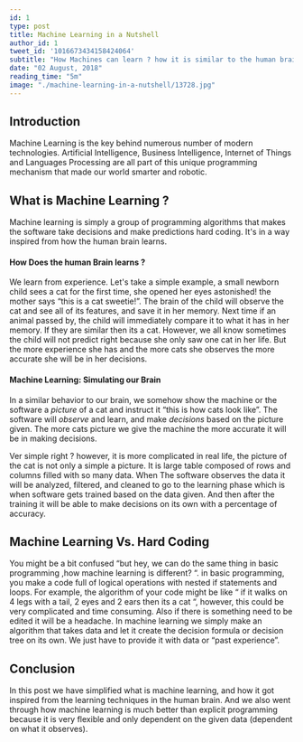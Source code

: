 ```yaml
---
id: 1
type: post
title: Machine Learning in a Nutshell
author_id: 1
tweet_id: '1016673434158424064'
subtitle: "How Machines can learn ? how it is similar to the human brain? And how it is different than normal programming algorithms?"
date: "02 August, 2018"
reading_time: "5m"
image: "./machine-learning-in-a-nutshell/13728.jpg"
---
```

## Introduction
Machine Learning is the key behind numerous number of modern technologies. Artificial Intelligence, Business Intelligence, Internet of Things and Languages Processing are all part of this unique programming mechanism that made our world smarter and robotic.

## What is Machine Learning ?
Machine learning is simply a group of programming algorithms that makes the software take decisions and make predictions hard coding. It's in a way inspired from how the human brain learns.

#### How Does the human Brain learns ?
We learn from experience. Let's take a simple example, a small newborn child sees a cat for the first time, she opened her eyes astonished!  the mother says “this is a cat sweetie!”. The brain of the child will observe the cat and see all of its features, and save it in her memory. Next time if an animal passed by, the child will immediately compare it to what it has in her memory. If they are similar then its a cat. However, we all know sometimes the child will not predict right because she only saw one cat in her life. But the more experience she has and the more cats she observes the more accurate she will be in her decisions.

#### Machine Learning: Simulating our Brain
In a similar behavior to our brain, we somehow show the machine or the software a *picture* of a cat and instruct it “this is how cats look like”. The software will *observe* and learn, and make *decisions* based on the picture given. The more cats picture we give the machine the more accurate it will be in making decisions.

Ver simple right ? however, it is more complicated in real life, the picture of the cat is not only a simple a picture. It is large table composed of rows and columns filled with so many data.  When The software observes the data it will be analyzed, filtered, and cleaned to go to the learning phase which is when software gets trained based on the data given. And then after the training it will be able to make decisions on its own with a percentage of accuracy.

## Machine Learning Vs. Hard Coding
You might be a bit confused “but hey, we can do the same thing in basic programming ,how machine learning is different? “. in basic programming, you make a code full of logical operations with nested if statements and loops. For example, the algorithm of your code might be like “ if it walks on 4 legs with a tail, 2 eyes and 2 ears then its a cat “, however, this could be very complicated and time consuming. Also if there is something need to be edited it will be a headache.
In machine learning we simply make an algorithm that takes data and let it create the decision formula or decision tree on its own. We just have to provide it with data or “past experience”.

## Conclusion
In this post we have simplified what is machine learning, and how it got inspired from the learning techniques in the human brain. And we also went through how machine learning is much better than explicit programming because it is very flexible and only dependent on the given data (dependent on what it observes).
